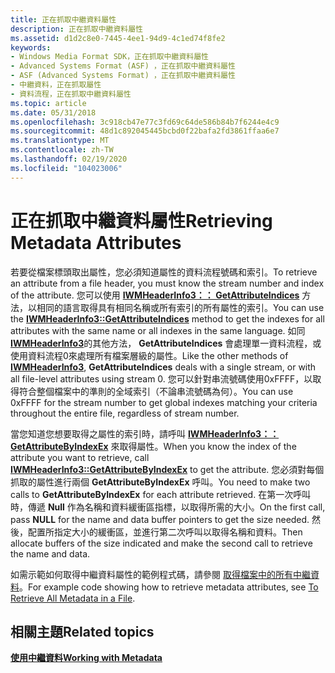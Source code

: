 ```yaml
---
title: 正在抓取中繼資料屬性
description: 正在抓取中繼資料屬性
ms.assetid: d1d2c8e0-7445-4ee1-94d9-4c1ed74f8fe2
keywords:
- Windows Media Format SDK，正在抓取中繼資料屬性
- Advanced Systems Format (ASF) ，正在抓取中繼資料屬性
- ASF (Advanced Systems Format) ，正在抓取中繼資料屬性
- 中繼資料，正在抓取屬性
- 資料流程，正在抓取中繼資料屬性
ms.topic: article
ms.date: 05/31/2018
ms.openlocfilehash: 3c918cb47e77c3fd69c64de586b84b7f6244e4c9
ms.sourcegitcommit: 48d1c892045445bcbd0f22bafa2fd3861ffaa6e7
ms.translationtype: MT
ms.contentlocale: zh-TW
ms.lasthandoff: 02/19/2020
ms.locfileid: "104023006"
---
```

# <a name="retrieving-metadata-attributes"></a><span data-ttu-id="a9df5-108">正在抓取中繼資料屬性</span><span class="sxs-lookup"><span data-stu-id="a9df5-108">Retrieving Metadata Attributes</span></span>

<span data-ttu-id="a9df5-109">若要從檔案標頭取出屬性，您必須知道屬性的資料流程號碼和索引。</span><span class="sxs-lookup"><span data-stu-id="a9df5-109">To retrieve an attribute from a file header, you must know the stream number and index of the attribute.</span></span> <span data-ttu-id="a9df5-110">您可以使用 [**IWMHeaderInfo3：： GetAttributeIndices**](/previous-versions/windows/desktop/api/Wmsdkidl/nf-wmsdkidl-iwmheaderinfo3-getattributeindices) 方法，以相同的語言取得具有相同名稱或所有索引的所有屬性的索引。</span><span class="sxs-lookup"><span data-stu-id="a9df5-110">You can use the [**IWMHeaderInfo3::GetAttributeIndices**](/previous-versions/windows/desktop/api/Wmsdkidl/nf-wmsdkidl-iwmheaderinfo3-getattributeindices) method to get the indexes for all attributes with the same name or all indexes in the same language.</span></span> <span data-ttu-id="a9df5-111">如同 [**IWMHeaderInfo3**](/previous-versions/windows/desktop/api/wmsdkidl/nn-wmsdkidl-iwmheaderinfo3)的其他方法， **GetAttributeIndices** 會處理單一資料流程，或使用資料流程0來處理所有檔案層級的屬性。</span><span class="sxs-lookup"><span data-stu-id="a9df5-111">Like the other methods of [**IWMHeaderInfo3**](/previous-versions/windows/desktop/api/wmsdkidl/nn-wmsdkidl-iwmheaderinfo3), **GetAttributeIndices** deals with a single stream, or with all file-level attributes using stream 0.</span></span> <span data-ttu-id="a9df5-112">您可以針對串流號碼使用0xFFFF，以取得符合整個檔案中的準則的全域索引（不論串流號碼為何）。</span><span class="sxs-lookup"><span data-stu-id="a9df5-112">You can use 0xFFFF for the stream number to get global indexes matching your criteria throughout the entire file, regardless of stream number.</span></span>

<span data-ttu-id="a9df5-113">當您知道您想要取得之屬性的索引時，請呼叫 [**IWMHeaderInfo3：： GetAttributeByIndexEx**](/previous-versions/windows/desktop/api/Wmsdkidl/nf-wmsdkidl-iwmheaderinfo3-getattributebyindexex) 來取得屬性。</span><span class="sxs-lookup"><span data-stu-id="a9df5-113">When you know the index of the attribute you want to retrieve, call [**IWMHeaderInfo3::GetAttributeByIndexEx**](/previous-versions/windows/desktop/api/Wmsdkidl/nf-wmsdkidl-iwmheaderinfo3-getattributebyindexex) to get the attribute.</span></span> <span data-ttu-id="a9df5-114">您必須對每個抓取的屬性進行兩個 **GetAttributeByIndexEx** 呼叫。</span><span class="sxs-lookup"><span data-stu-id="a9df5-114">You need to make two calls to **GetAttributeByIndexEx** for each attribute retrieved.</span></span> <span data-ttu-id="a9df5-115">在第一次呼叫時，傳遞 **Null** 作為名稱和資料緩衝區指標，以取得所需的大小。</span><span class="sxs-lookup"><span data-stu-id="a9df5-115">On the first call, pass **NULL** for the name and data buffer pointers to get the size needed.</span></span> <span data-ttu-id="a9df5-116">然後，配置所指定大小的緩衝區，並進行第二次呼叫以取得名稱和資料。</span><span class="sxs-lookup"><span data-stu-id="a9df5-116">Then allocate buffers of the size indicated and make the second call to retrieve the name and data.</span></span>

<span data-ttu-id="a9df5-117">如需示範如何取得中繼資料屬性的範例程式碼，請參閱 [取得檔案中的所有中繼資料](to-retrieve-all-metadata-in-a-file.md)。</span><span class="sxs-lookup"><span data-stu-id="a9df5-117">For example code showing how to retrieve metadata attributes, see [To Retrieve All Metadata in a File](to-retrieve-all-metadata-in-a-file.md).</span></span>

## <a name="related-topics"></a><span data-ttu-id="a9df5-118">相關主題</span><span class="sxs-lookup"><span data-stu-id="a9df5-118">Related topics</span></span>

<dl> <dt>

[<span data-ttu-id="a9df5-119">**使用中繼資料**</span><span class="sxs-lookup"><span data-stu-id="a9df5-119">**Working with Metadata**</span></span>](working-with-metadata.md)
</dt> </dl>

 

 




